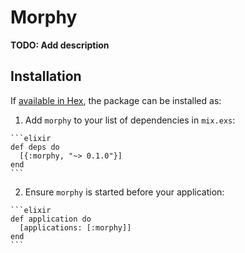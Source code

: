 # Morphy

**TODO: Add description**

## Installation

If [available in Hex](https://hex.pm/docs/publish), the package can be installed as:

  1. Add `morphy` to your list of dependencies in `mix.exs`:

    ```elixir
    def deps do
      [{:morphy, "~> 0.1.0"}]
    end
    ```

  2. Ensure `morphy` is started before your application:

    ```elixir
    def application do
      [applications: [:morphy]]
    end
    ```

